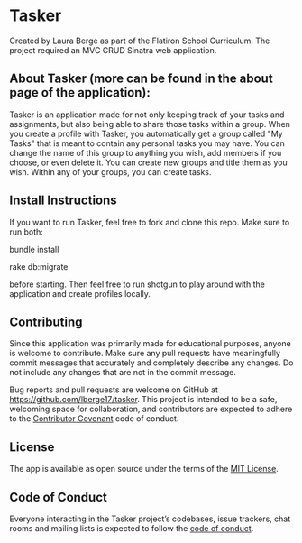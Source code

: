 
# Tasker

Created by Laura Berge as part of the Flatiron School Curriculum.
The project required an MVC CRUD Sinatra web application.


## About Tasker (more can be found in the about page of the application):

Tasker is an application made for not only keeping track of your tasks
and assignments, but also being able to share those tasks within a group. When you
create a profile with Tasker, you automatically get a group called "My Tasks"
that is meant to contain any personal tasks you may have.
You can change the name of this group to anything you wish, add members if you choose,
or even delete it. You can create new groups and title them as you wish. Within
any of your groups, you can create tasks.


## Install Instructions

 If you want to run Tasker, feel free to fork and clone this repo. Make sure to
run both:

bundle install

rake db:migrate

before starting. Then feel free to run shotgun to play around with the application
and create profiles locally.


## Contributing

Since this application was primarily made for educational purposes, anyone is welcome
to contribute. Make sure any pull requests have meaningfully commit messages that
accurately and completely describe any changes. Do not include any changes that are
not in the commit message.

Bug reports and pull requests are welcome on GitHub at https://github.com/lberge17/tasker. This project is intended to be a safe, welcoming space for collaboration, and contributors are expected to adhere to the [Contributor Covenant](http://contributor-covenant.org) code of conduct.

## License

The app is available as open source under the terms of the [MIT License](https://opensource.org/licenses/MIT).

## Code of Conduct

Everyone interacting in the Tasker project’s codebases, issue trackers, chat rooms and mailing lists is expected to follow the [code of conduct](https://github.com/lberge17/tasker/blob/master/CODE_OF_CONDUCT.md).
